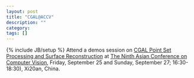 ```yaml
---
layout: post
title: "CGAL@ACCV"
description: ""
category: 
tags: []
---
```

{% include JB/setup %}
Attend a demos session on <a href="http://www.accv2009.org/ACCV2009/Technical_Program.html"> CGAL Point Set Processing and Surface Reconstruction</a> at <a href="http://www.accv2009.org/ACCV2009/Home.html">The Ninth Asian Conference on Computer Vision</a>, Friday, September 25 and Sunday, September 27; 16:30-18:30), Xi20an, China.
